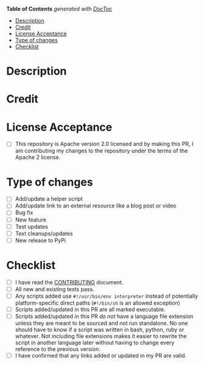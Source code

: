 <!-- START doctoc generated TOC please keep comment here to allow auto update -->
<!-- DON'T EDIT THIS SECTION, INSTEAD RE-RUN doctoc TO UPDATE -->
**Table of Contents**  *generated with [DocToc](https://github.com/thlorenz/doctoc)*

- [Description](#description)
- [Credit](#credit)
- [License Acceptance](#license-acceptance)
- [Type of changes](#type-of-changes)
- [Checklist](#checklist)

<!-- END doctoc generated TOC please keep comment here to allow auto update -->

<!-- Provide a general summary of your changes in the Title above -->

# Description

<!-- Describe your changes in detail -->

# Credit
<!-- Releases are announced on Mastodon. In order for me to credit people properly, -->
<!-- if you have a mastodon account, please put it here to have it mentioned in the -->
<!-- release announcement. If there's another way you want to be credited, please   -->
<!-- add details here. -->

# License Acceptance

- [ ] This repository is Apache version 2.0 licensed and by making this PR, I am contributing my changes to the repository under the terms of the Apache 2 license.

# Type of changes

<!-- What types of changes does your submission introduce? Put an `x` in all the boxes that apply: [x] -->

- [ ] Add/update a helper script
- [ ] Add/update link to an external resource like a blog post or video
- [ ] Bug fix
- [ ] New feature
- [ ] Test updates
- [ ] Text cleanups/updates
- [ ] New release to PyPi

# Checklist

<!-- Go over all the following points, and put an `x` in all the boxes that apply. [x] -->
<!-- If you're unsure about any of these, don't hesitate to ask. I'm happy to help! -->

- [ ] I have read the [CONTRIBUTING](https://github.com/unixorn/ha-mqtt-discovery/blob/main/Contributing.md) document.
- [ ] All new and existing tests pass.
- [ ] Any scripts added use `#!/usr/bin/env interpreter` instead of potentially platform-specific direct paths (`#!/bin/sh` is an allowed exception)
- [ ] Scripts added/updated in this PR are all marked executable.
- [ ] Scripts added/updated in this PR _do not_ have a language file extension unless they are meant to be sourced and not run standalone. No one should have to know if a script was written in bash, python, ruby or whatever. Not including file extensions makes it easier to rewrite the script in another language later without having to change every reference to the previous version.
- [ ] I have confirmed that any links added or updated in my PR are valid.
